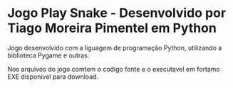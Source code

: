 # Jogo Play Snake - Desenvolvido por Tiago Moreira Pimentel em Python

 Jogo desenvolvido com a liguagem de programação Python, utilizando a biblioteca Pygame e outras.
 
 Nos arquivos do jogo comtem o codigo fonte e o executavel em fortamo EXE disponivel para download.
 
